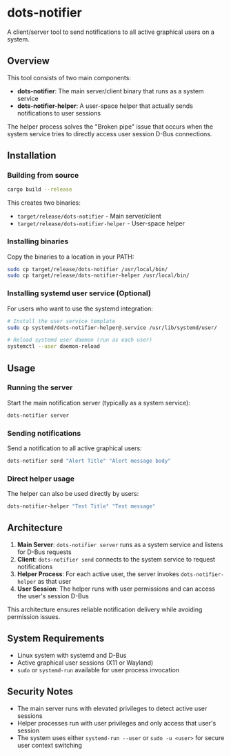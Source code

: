 # dots-notifier

A client/server tool to send notifications to all active graphical users on a system.

## Overview

This tool consists of two main components:
- **dots-notifier**: The main server/client binary that runs as a system service
- **dots-notifier-helper**: A user-space helper that actually sends notifications to user sessions

The helper process solves the "Broken pipe" issue that occurs when the system service tries to directly access user session D-Bus connections.

## Installation

### Building from source

```bash
cargo build --release
```

This creates two binaries:
- `target/release/dots-notifier` - Main server/client
- `target/release/dots-notifier-helper` - User-space helper

### Installing binaries

Copy the binaries to a location in your PATH:

```bash
sudo cp target/release/dots-notifier /usr/local/bin/
sudo cp target/release/dots-notifier-helper /usr/local/bin/
```

### Installing systemd user service (Optional)

For users who want to use the systemd integration:

```bash
# Install the user service template
sudo cp systemd/dots-notifier-helper@.service /usr/lib/systemd/user/

# Reload systemd user daemon (run as each user)
systemctl --user daemon-reload
```

## Usage

### Running the server

Start the main notification server (typically as a system service):

```bash
dots-notifier server
```

### Sending notifications

Send a notification to all active graphical users:

```bash
dots-notifier send "Alert Title" "Alert message body"
```

### Direct helper usage

The helper can also be used directly by users:

```bash
dots-notifier-helper "Test Title" "Test message"
```

## Architecture

1. **Main Server**: `dots-notifier server` runs as a system service and listens for D-Bus requests
2. **Client**: `dots-notifier send` connects to the system service to request notifications
3. **Helper Process**: For each active user, the server invokes `dots-notifier-helper` as that user
4. **User Session**: The helper runs with user permissions and can access the user's session D-Bus

This architecture ensures reliable notification delivery while avoiding permission issues.

## System Requirements

- Linux system with systemd and D-Bus
- Active graphical user sessions (X11 or Wayland)
- `sudo` or `systemd-run` available for user process invocation

## Security Notes

- The main server runs with elevated privileges to detect active user sessions
- Helper processes run with user privileges and only access that user's session
- The system uses either `systemd-run --user` or `sudo -u <user>` for secure user context switching